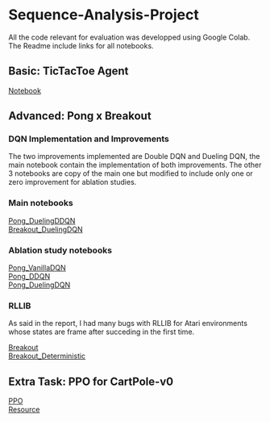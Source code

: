 # Sequence-Analysis-Project

All the code relevant for evaluation was developped using Google Colab. The Readme include links for all notebooks.

## Basic: TicTacToe Agent

[Notebook](https://colab.research.google.com/drive/1SdLeOYP0CYECWpo45YVsjurPzBA1j3sR#scrollTo=I9jQ8-KY28uP)

## Advanced: Pong x Breakout

### DQN Implementation and Improvements

The two improvements implemented are Double DQN and Dueling DQN, the main notebook contain the implementation of both improvements. The other 3 notebooks are copy of the main one but modified to include only one or zero improvement for ablation studies.

### Main notebooks

[Pong_DuelingDDQN](https://colab.research.google.com/drive/1KabSuK_YIPKQ6Fd-kiG6pt_xWFn9-898) <br />
[Breakout_DuelingDQN](https://colab.research.google.com/drive/1of6IMcNNDM_Z3a2_yqarv2VZtyXuuOM0)

### Ablation study notebooks

[Pong_VanillaDQN](https://colab.research.google.com/drive/1H5oXF9V53H0k_CntttsdEYjUszWjsUps) <br />
[Pong_DDQN](https://colab.research.google.com/drive/1J9AYuypKxLEXRAxBh-i5Sr9QnMnlQLRP) <br />
[Pong_DuelingDQN](https://colab.research.google.com/drive/1y8V09rim1f5xCnB11lkISXNnN4f58FC4)

### RLLIB

As said in the report, I had many bugs with RLLIB for Atari environments whose states are frame after succeding in the first time.

[Breakout](https://colab.research.google.com/drive/1BCS4rA5gevomP4xfDJb_-7nEqQqcHpP9) <br />
[Breakout_Deterministic](https://colab.research.google.com/drive/1Mhz0VVJdVnRC-b_qlSOGDznUwq5jPmJQ#scrollTo=WChlYLblwe-0)

## Extra Task: PPO for CartPole-v0

[PPO](https://colab.research.google.com/drive/1omU_pdV5P7GGVis_cTkfyUPbgYBM5VFZ#scrollTo=hgmUDEIL34KG) <br />
[Resource](https://www.youtube.com/watch?v=HR8kQMTO8bk)
